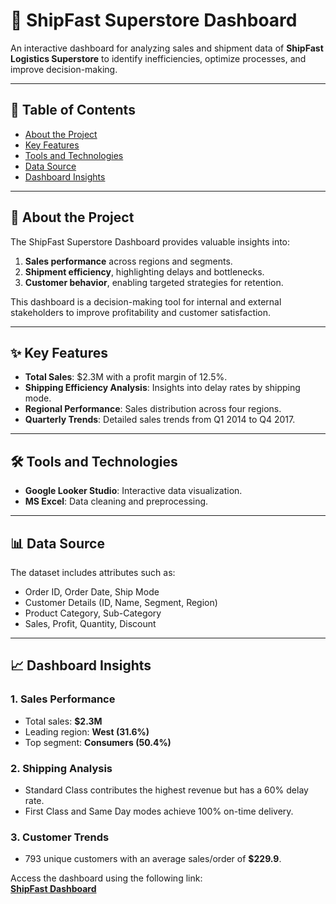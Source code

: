 # 🚀 **ShipFast Superstore Dashboard**  

An interactive dashboard for analyzing sales and shipment data of **ShipFast Logistics Superstore** to identify inefficiencies, optimize processes, and improve decision-making.  

---

## **📜 Table of Contents**  

- [About the Project](#about-the-project)  
- [Key Features](#key-features)  
- [Tools and Technologies](#tools-and-technologies)  
- [Data Source](#data-source)  
- [Dashboard Insights](#dashboard-insights)  
---

## **📖 About the Project**  

The ShipFast Superstore Dashboard provides valuable insights into:  
1. **Sales performance** across regions and segments.  
2. **Shipment efficiency**, highlighting delays and bottlenecks.  
3. **Customer behavior**, enabling targeted strategies for retention.  

This dashboard is a decision-making tool for internal and external stakeholders to improve profitability and customer satisfaction.  

---

## **✨ Key Features**  

- **Total Sales**: $2.3M with a profit margin of 12.5%.  
- **Shipping Efficiency Analysis**: Insights into delay rates by shipping mode.  
- **Regional Performance**: Sales distribution across four regions.  
- **Quarterly Trends**: Detailed sales trends from Q1 2014 to Q4 2017.  

---

## **🛠️ Tools and Technologies**  

- **Google Looker Studio**: Interactive data visualization.  
- **MS Excel**: Data cleaning and preprocessing.  
---

## **📊 Data Source**  

The dataset includes attributes such as:  
- Order ID, Order Date, Ship Mode  
- Customer Details (ID, Name, Segment, Region)  
- Product Category, Sub-Category  
- Sales, Profit, Quantity, Discount  

---

## **📈 Dashboard Insights**  

### **1. Sales Performance**  
- Total sales: **$2.3M**  
- Leading region: **West (31.6%)**  
- Top segment: **Consumers (50.4%)**  

### **2. Shipping Analysis**  
- Standard Class contributes the highest revenue but has a 60% delay rate.  
- First Class and Same Day modes achieve 100% on-time delivery.  

### **3. Customer Trends**  
- 793 unique customers with an average sales/order of **$229.9**.  

Access the dashboard using the following link:  
**[ShipFast Dashboard](https://lookerstudio.google.com/reporting/38ac88af-3184-45f8-9644-e306854f714d)**  


